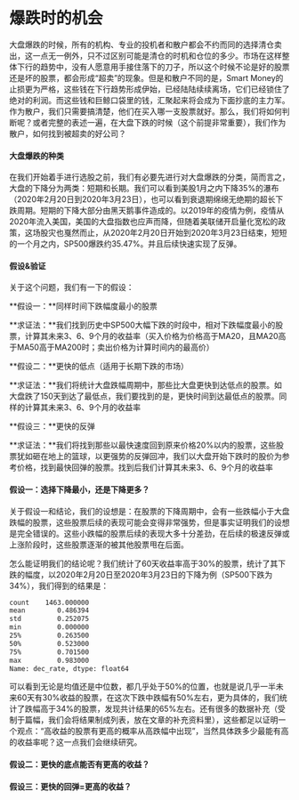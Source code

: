 # 爆跌时的机会

大盘爆跌的时候，所有的机构、专业的投机者和散户都会不约而同的选择清仓卖出，这一点无一例外，只不过区别可能是清仓的时机和仓位的多少。市场在这样整体下行的趋势中，没有人愿意用手接住落下的刀子，所以这个时候不论是好的股票还是坏的股票，都会形成“超卖”的现象。但是和散户不同的是，Smart Money的止损更为严格，这些钱在下行趋势形成伊始，已经陆陆续续离场，它们已经锁住了绝对的利润。而这些钱和巨鲸口袋里的钱，汇聚起来将会成为下面抄底的主力军。作为散户，我们只需要搞清楚，他们在买入哪一支股票就好。那么，我们将如何判断呢？或者完整的表述一遍，在大盘下跌的时候（这个前提非常重要），我们作为散户，如何找到被超卖的好公司？

#### 大盘爆跌的种类

在我们开始着手进行选股之前，我们有必要先进行对大盘爆跌的分类，简而言之，大盘的下降分为两类：短期和长期。我们可以看到美股1月之内下降35%的瀑布（2020年2月20日到2020年3月23日），也可以看到衰退期绵绵无绝期的超长下跌周期。短期的下降大部分由黑天鹅事件造成的。以2019年的疫情为例，疫情从2020年流入美国，美国的大盘指数也应声而降，但随着美联储开启量化宽松的政策，这场股灾也戛然而止，从2020年2月20日开始到2020年3月23日结束，短短的一个月之内，SP500爆跌约35.47%。并且后续快速实现了反弹。

#### 假设&验证

关于这个问题，我们有一下的假设：

**假设一：**同样时间下跌幅度最小的股票

**求证法：**我们找到历史中SP500大幅下跌的时段中，相对下跌幅度最小的股票，计算其未来3、6、9个月的收益率（买入价格为价格高于MA20，且MA20高于MA50高于MA200时；卖出价格为计算时间内的最高价）

**假设二：**更快的低点（适用于长期下跌的市场）

**求证法：**我们将统计大盘跌幅周期中，那些比大盘更快到达低点的股票。如大盘跌了150天到达了最低点，我们要找到的是，更快时间到达最低点的股票。同样的计算其未来3、6、9个月的收益率

**假设三：**更快的反弹

**求证法：**我们将找到那些以最快速度回到原来价格20%以内的股票，这些股票犹如砸在地上的篮球，以更强势的反弹回冲，我们以大盘开始下跌时的股价为参考价格，找到最快回弹的股票。找到后我们计算其未来3、6、9个月的收益率

#### 假设一：选择下降最小，还是下降更多？

关于假设一和结论，我们的设想是：在股票的下降周期中，会有一些跌幅小于大盘跌幅的股票，这些股票后续的表现可能会变得非常强势，但是事实证明我们的设想是完全错误的。这些小跌幅的股票后续的表现大多十分差劲，在后续的极速反弹或上涨阶段时，这些股票逐渐的被其他股票甩在后面。

怎么能证明我们的结论呢？我们统计了60天收益率高于30%的股票，统计了其下跌的幅度，以2020年2月20日至2020年3月23日的下降为例（SP500下跌为34%），我们得到的结果是：

```markdown
count    1463.000000
mean        0.486394
std         0.252075
min         0.000000
25%         0.263500
50%         0.523000
75%         0.701500
max         0.983000
Name: dec_rate, dtype: float64
```

可以看到无论是均值还是中位数，都几乎处于50%的位置，也就是说几乎一半未来60天有30%收益的股票，在这次下跌中跌幅有50%左右，更为具体的，我们统计了跌幅高于34%的股票，发现共计结果的65%左右。还有很多的数据补充（受制于篇幅，我们会将结果制成列表，放在文章的补充资料里），这些都足以证明一个观点：“高收益的股票有更高的概率从高跌幅中出现”，当然具体跌多少最能有高的收益率呢？这一点我们会继续研究。

#### 假设二：更快的底点能否有更高的收益？

#### 假设三：更快的回弹=更高的收益？